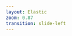 ```yaml
---
layout: Elastic 
zoom: 0.87
transition: slide-left
---
```


<template v-slot:left>

<div class="grid grid-cols-2 grid-gap-2 align-center">
  <div class="col-left">
    <img src="https://miro.medium.com/v2/resize:fit:686/1*myxfDjOcFa20brPOVPEJqw.png" />
  </div>
  <div class="col-right">
    <img src="https://encrypted-tbn0.gstatic.com/images?q=tbn:ANd9GcR5pMUP6uY0yi-BCKXNH4OtapeU_5kBwHH7IQ&s" />
  </div>
</div>

# How does `elastic` work?

`elastic` _collects_ the `records` and _organizes_ them into `documents`. A `document`
is the _basic unit of information_ which can be of heterogenous type starting from a
`text` -> `nested JSON` etc., Every `document` has two important properties

1. `data-type` -> the _type of the document_ which defines the type of the entity information which the document withelds
2. `id` -> the unique identifier of the document (_commonly `_id`_)
The documents are searched using `index` + `inverted-index`
</template>

<template v-slot:right>

# Jargons on `elastic`

* `cluster` -> collection of `elastic` running nodes (docker container)
  * `master-node` -> performs all Create, Update and Delete operation
  * `data-node` -> performs all Read operations
  * `client-node` -> captures the request and sends it to `master-node` / `data-node`
* `shards` -> meaning _small part of a whole_
  - `elastic` will _divide the `index` into _multiple pieces called `shard`_ which is hosted on the `nodes` within the `cluster`_
  - fully functional and independent
* `replica(s)` -> the copies of the primary shards for data nodes and failure tolerance
</template>
